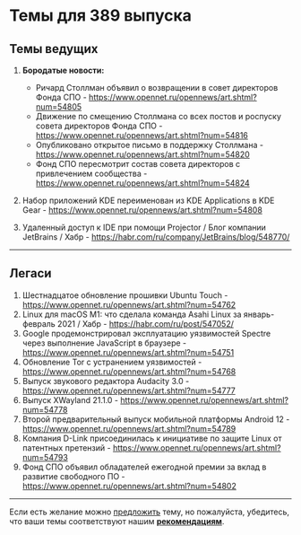 # Темы для 389 выпуска

## Темы ведущих

1. **Бородатые новости:**
    * Ричард Столлман объявил о возвращении в совет директоров Фонда СПО - https://www.opennet.ru/opennews/art.shtml?num=54805
    * Движение по смещению Столлмана со всех постов и роспуску совета директоров Фонда СПО - https://www.opennet.ru/opennews/art.shtml?num=54816
    * Опубликовано открытое письмо в поддержку Столлмана - https://www.opennet.ru/opennews/art.shtml?num=54820
    * Фонд СПО пересмотрит состав совета директоров с привлечением сообщества - https://www.opennet.ru/opennews/art.shtml?num=54824
1. Набор приложений KDE переименован из KDE Applications в KDE Gear - https://www.opennet.ru/opennews/art.shtml?num=54808

1. Удаленный доступ к IDE при помощи Projector / Блог компании JetBrains / Хабр - https://habr.com/ru/company/JetBrains/blog/548770/

---

## Легаси

1. Шестнадцатое обновление прошивки Ubuntu Touch - https://www.opennet.ru/opennews/art.shtml?num=54762
1. Linux для macOS M1: что сделала команда Asahi Linux за январь-февраль 2021 / Хабр - https://habr.com/ru/post/547052/
1. Google продемонстрировал эксплуатацию уязвимостей Spectre через выполнение JavaScript в браузере - https://www.opennet.ru/opennews/art.shtml?num=54751
1. Обновление Tor с устранением уязвимостей - https://www.opennet.ru/opennews/art.shtml?num=54768
1. Выпуск звукового редактора Audacity 3.0 - https://www.opennet.ru/opennews/art.shtml?num=54777
1. Выпуск XWayland 21.1.0 - https://www.opennet.ru/opennews/art.shtml?num=54778
1. Второй предварительный выпуск мобильной платформы Android 12 - https://www.opennet.ru/opennews/art.shtml?num=54789
1. Компания D-Link присоединилась к инициативе по защите Linux от патентных претензий - https://www.opennet.ru/opennews/art.shtml?num=54793
1. Фонд СПО объявил обладателей ежегодной премии за вклад в развитие свободного ПО - https://www.opennet.ru/opennews/art.shtml?num=54802

---

Если есть желание можно [предложить](themes_from_listeners.md) тему, но пожалуйста, убедитесь, что ваши темы соответствуют нашим **[рекомендациям](Recommendations_for_the_proposed_topics.md)**.

